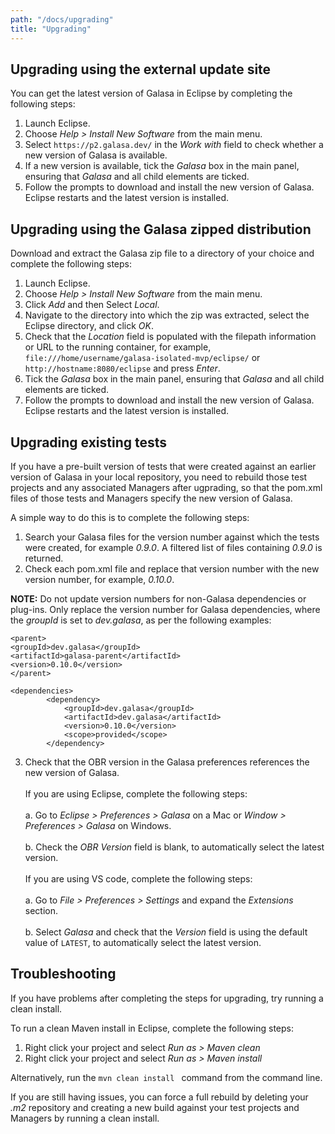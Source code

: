 ```yaml
---
path: "/docs/upgrading"
title: "Upgrading"
---
```


## Upgrading using the external update site

You can get the latest version of Galasa in Eclipse by completing the following steps:

1. Launch Eclipse. 
2. Choose *Help > Install New Software* from the main menu.
3. Select `https://p2.galasa.dev/` in the _Work with_ field to check whether a new version of Galasa is available.
4. If a new version is available, tick the *Galasa* box in the main panel, ensuring that *Galasa* and all child elements are ticked.
5. Follow the prompts to download and install the new version of Galasa. Eclipse restarts and the latest version is installed.

## Upgrading using the Galasa zipped distribution

Download and extract the Galasa zip file to a directory of your choice and complete the following steps:

1. Launch Eclipse. 
2. Choose *Help > Install New Software* from the main menu.
3. Click *Add* and then Select *Local*.
4. Navigate to the directory into which the zip was extracted, select the Eclipse directory, and click *OK*.
5. Check that the _Location_ field is populated with the filepath information or URL to the running container, for example, `file:///home/username/galasa-isolated-mvp/eclipse/` or `http://hostname:8080/eclipse` and press *Enter*.
6. Tick the *Galasa* box in the main panel, ensuring that *Galasa* and all child elements are ticked.
7. Follow the prompts to download and install the new version of Galasa. Eclipse restarts and the latest version is installed.



## Upgrading existing tests

If you have a pre-built version of tests that were created against an earlier version of Galasa in your local repository, you need to rebuild those test projects and any associated Managers after ugprading, so that the pom.xml files of those tests and Managers specify the new version of Galasa.


A simple way to do this is to complete the following steps: 

1. Search your Galasa files for the version number against which the tests were created, for example *0.9.0*. A filtered list of files containing *0.9.0* is returned. 
2. Check each pom.xml file and replace that version number with the new version number, for example, *0.10.0*. 

**NOTE:** Do not update version numbers for non-Galasa dependencies or plug-ins. Only replace the version number for Galasa dependencies, where the *groupId* is set to *dev.galasa*, as per the following examples:

```
<parent>
<groupId>dev.galasa</groupId>
<artifactId>galasa-parent</artifactId>
<version>0.10.0</version>
</parent>
```

```
<dependencies>
        <dependency>
            <groupId>dev.galasa</groupId>
            <artifactId>dev.galasa</artifactId>
            <version>0.10.0</version>
            <scope>provided</scope>
        </dependency>
```
3. Check that the OBR version in the Galasa preferences references the new version of Galasa.<br><br>
    If you are using Eclipse, complete the following steps:<br><br>
        a. Go to *Eclipse > Preferences > Galasa* on a Mac or *Window > Preferences > Galasa* on Windows. <br><br>
        b. Check the *OBR Version* field is blank, to automatically select the latest version.<br><br>
    If you are using VS code, complete the following steps: <br><br>
        a. Go to  *File > Preferences > Settings* and expand the *Extensions* section.<br><br> 
        b. Select *Galasa* and check that the *Version* field is using the default value of ```LATEST```, to automatically select the latest version. 

## Troubleshooting

If you have problems after completing the steps for upgrading, try running a clean install. 

To run a clean Maven install in Eclipse, complete the following steps: 

1. Right click your project and select *Run as > Maven clean*
2. Right click your project and select *Run as > Maven install* 

Alternatively, run the ```mvn clean install ``` command from the command line. 

If you are still having issues, you can force a full rebuild by deleting your *.m2* repository and creating a new build against your test projects and Managers by running a clean install.
